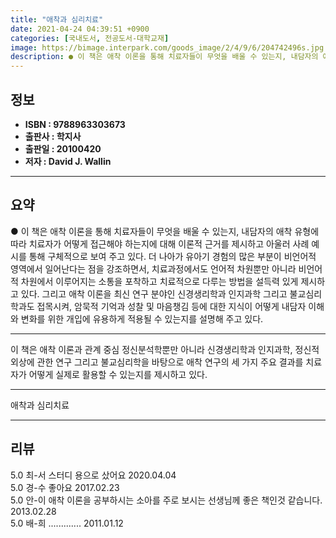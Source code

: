 ```yaml
---
title: "애착과 심리치료"
date: 2021-04-24 04:39:51 +0900
categories: [국내도서, 전공도서-대학교재]
image: https://bimage.interpark.com/goods_image/2/4/9/6/204742496s.jpg
description: ● 이 책은 애착 이론을 통해 치료자들이 무엇을 배울 수 있는지, 내담자의 애착 유형에 따라 치료자가 어떻게 접근해야 하는지에 대해 이론적 근거를 제시하고 아울러 사례 예시를 통해 구체적으로 보여 주고 있다. 더 나아가 유아기 경험의 많은 부분이 비언어적 영역에서 일어난다는 점을 강조
---
```


## **정보**

- **ISBN : 9788963303673**
- **출판사 : 학지사**
- **출판일 : 20100420**
- **저자 : David J. Wallin**

------



## **요약**

●  이 책은 애착 이론을 통해 치료자들이 무엇을 배울 수 있는지, 내담자의 애착 유형에 따라 치료자가 어떻게 접근해야 하는지에 대해 이론적 근거를 제시하고 아울러 사례 예시를 통해 구체적으로 보여 주고 있다. 더 나아가 유아기 경험의 많은 부분이 비언어적 영역에서 일어난다는 점을 강조하면서, 치료과정에서도 언어적 차원뿐만 아니라 비언어적 차원에서 이루어지는 소통을 포착하고 치료적으로 다루는 방법을 설득력 있게 제시하고 있다. 그리고 애착 이론을 최신 연구 분야인 신경생리학과 인지과학 그리고 불교심리학과도 접목시켜, 암묵적 기억과 성찰 및 마음챙김 등에 대한 지식이 어떻게 내담자 이해와 변화를 위한 개입에 유용하게 적용될 수 있는지를 설명해 주고 있다.

------

이 책은 애착 이론과 관계 중심 정신분석학뿐만 아니라 신경생리학과 인지과학, 정신적 외상에 관한 연구 그리고 불교심리학을 바탕으로 애착 연구의 세 가지 주요 결과를 치료자가 어떻게 실제로 활용할 수 있는지를 제시하고 있다.

------


애착과 심리치료 

------


## **리뷰** 

5.0 최-서 스터디 용으로 샀어요 2020.04.04 <br/>5.0 경-수 좋아요 2017.02.23 <br/>5.0 안-이 애착 이론을 공부하시는 소아를 주로 보시는 선생님께 좋은 책인것 같습니다. 2013.02.28 <br/>5.0 배-희 ............. 2011.01.12 <br/>